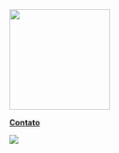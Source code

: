 <div>
<a href="https://github.com/beoipisilon">
<img loading="lazy" height="180em" src="https://github-readme-stats.vercel.app/api?username=beoipisilon&show_icons=true&theme=dracula&include_all_commits=true&count_private=true"/>
</div>

**Contato**

<a href="https://discord.com/users/610857466292338718/" target="_blank"><img loading="lazy" src="https://img.shields.io/badge/-Discord-%230077B5?style=for-the-badge&logo=discord&logoColor=white" target="_blank"></a>   

<!--
**beoipisilon/beoipisilon** is a ✨ _special_ ✨ repository because its `README.md` (this file) appears on your GitHub profile.

Here are some ideas to get you started:

- 🔭 I’m currently working on ...
- 🌱 I’m currently learning ...
- 👯 I’m looking to collaborate on ...
- 🤔 I’m looking for help with ...
- 💬 Ask me about ...
- 📫 How to reach me: ...
- 😄 Pronouns: ...
- ⚡ Fun fact: ...
-->

